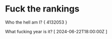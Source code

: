 # Fuck the rankings

Who the hell am I?
{ 4132053 }

What fucking year is it?
[ 2024-06-22T18:00:00Z ]
